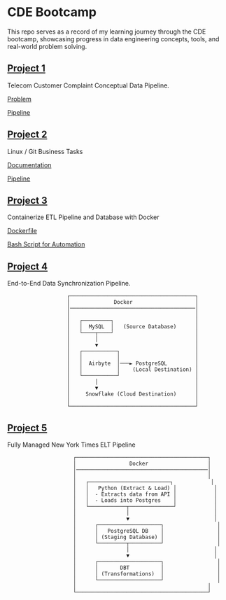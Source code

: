 # CDE Bootcamp
This repo serves as a record of my learning journey through the CDE bootcamp, showcasing progress in data engineering concepts, tools, and real-world problem solving.

## [Project 1](https://github.com/chik0di/cde-bootcamp/tree/main/conceptual-etl)
Telecom Customer Complaint Conceptual Data Pipeline.

[Problem](https://github.com/chik0di/cde-bootcamp/blob/main/conceptual-etl/context.MD)

[Pipeline]()


## [Project 2](/docker-etl/)
Linux / Git Business Tasks

[Documentation](https://github.com/chik0di/cde-bootcamp/blob/main/bash-ql/doc.MD) 

[Pipeline](https://github.com/chik0di/cde-bootcamp/blob/main/bash-ql/pipeline.drawio.png) 

## [Project 3](https://github.com/chik0di/cde-bootcamp/tree/main/docker-etl)
Containerize ETL Pipeline and Database with Docker

[Dockerfile](https://github.com/chik0di/cde-bootcamp/blob/main/docker-etl/Dockerfile)

[Bash Script for Automation](https://github.com/chik0di/cde-bootcamp/blob/main/docker-etl/run.sh)

## [Project 4](/eu-db-migration/)
End-to-End Data Synchronization Pipeline. 
```
                   ┌────────────────────────────────────────┐
                   │              Docker                    │
                   │────────────────────────────────────────│
                   │                                        │
                   │   ┌─────────┐                          │
                   │   │  MySQL  │   (Source Database)      │
                   │   └────┬────┘                          │
                   │        │                               │
                   │        ▼                               │
                   │   ┌───────────┐                        │
                   │   │           │                        │
                   │   │  Airbyte  │───► PostgreSQL         │
                   │   │           │    (Local Destination) │
                   │   └───────────┘                        │
                   │        │                               │
                   │        ▼                               │
                   │     Snowflake (Cloud Destination)      │
                   │                                        │
                   └────────────────────────────────────────┘
```

## [Project 5](/newyorktimes-elt/)
Fully Managed New York Times ELT Pipeline
```
                     ┌──────────────────────────────────────────┐
                     │                 Docker                   │
                     │──────────────────────────────────────────│
                     │                                          │
                     │   ┌──────────────────────────┐            │
                     │   │   Python (Extract & Load) │            │
                     │   │  - Extracts data from API │            │
                     │   │  - Loads into Postgres    │            │
                     │   └────────────┬──────────────┘            │
                     │                │                           │
                     │                ▼                           │
                     │      ┌────────────────────┐                 │
                     │      │   PostgreSQL DB    │                 │
                     │      │ (Staging Database) │                 │
                     │      └─────────┬──────────┘                 │
                     │                │                           │
                     │                ▼                           │
                     │      ┌────────────────────┐                 │
                     │      │       DBT          │                 │
                     │      │ (Transformations)  │                 │
                     │      └────────────────────┘                 │
                     │                                          │
                     └──────────────────────────────────────────┘
```